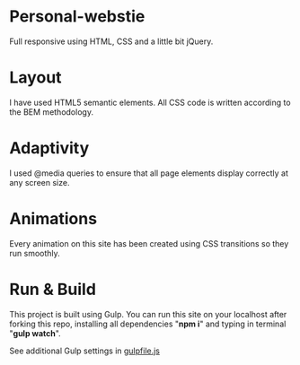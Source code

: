 # Personal-webstie

Full responsive using HTML, CSS and a little bit jQuery.

# Layout

I have used HTML5 semantic elements. All CSS code is written according to the BEM methodology.

# Adaptivity

I used @media queries to ensure that all page elements display correctly at any screen size.

# Animations

Every animation on this site has been created using CSS transitions so they run smoothly.

# Run & Build

This project is built using Gulp. You can run this site on your localhost after forking this repo, installing all dependencies "**npm i**" and typing in terminal "**gulp watch**".

See additional Gulp settings in [gulpfile.js](https://github.com/KonstHardy/personal-webstie/blob/master/gulpfile.js)
